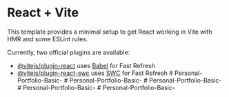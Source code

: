 # React + Vite

This template provides a minimal setup to get React working in Vite with HMR and some ESLint rules.

Currently, two official plugins are available:

- [@vitejs/plugin-react](https://github.com/vitejs/vite-plugin-react/blob/main/packages/plugin-react/README.md) uses [Babel](https://babeljs.io/) for Fast Refresh
- [@vitejs/plugin-react-swc](https://github.com/vitejs/vite-plugin-react-swc) uses [SWC](https://swc.rs/) for Fast Refresh
#   P e r s o n a l - P o r t f o l i o - B a s i c -  
 #   P e r s o n a l - P o r t f o l i o - B a s i c -  
 #   P e r s o n a l - P o r t f o l i o - B a s i c -  
 #   P e r s o n a l - P o r t f o l i o - B a s i c -  
 #   P e r s o n a l - P o r t f o l i o - B a s i c -  
 